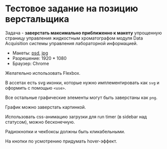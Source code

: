 # Тестовое задание на позицию верстальщика

Задача - **заверстать максимально приближенно к макету** упрощенную страницу управления жидкостным хроматографом модуля Data Acquisition системы управления лабораторной информацией.

* Макеты: [psd](./test_html.psd), [jpg](./test_html.jpg)
* Разрешение: 1920 * 1080
* Браузер: Chrome

Желательно использовать Flexbox.

В ассетах есть svg иконки, которые нужно имплементировать как `svg` и оформить с помощью `<use>`.

Все остальные графические элементы могут быть заверстаны как `png`.

График можно заверстать картинкой.

Использовать css-анимацию загрузки для run timer (в sidebar над статусом), можно бесконечную.

Радиокнопки и чекбоксы должны быть кликабельными.

На кнопки по усмотрению придумать hover-эффект.
